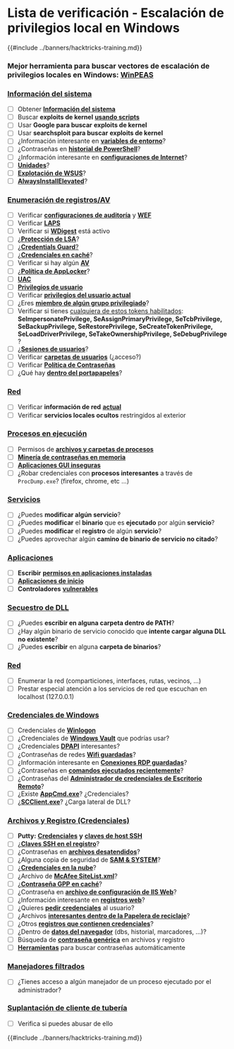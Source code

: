 # Lista de verificación - Escalación de privilegios local en Windows

{{#include ../banners/hacktricks-training.md}}

### **Mejor herramienta para buscar vectores de escalación de privilegios locales en Windows:** [**WinPEAS**](https://github.com/carlospolop/privilege-escalation-awesome-scripts-suite/tree/master/winPEAS)

### [Información del sistema](windows-local-privilege-escalation/#system-info)

- [ ] Obtener [**Información del sistema**](windows-local-privilege-escalation/#system-info)
- [ ] Buscar **exploits de kernel** [**usando scripts**](windows-local-privilege-escalation/#version-exploits)
- [ ] Usar **Google para buscar** **exploits de kernel**
- [ ] Usar **searchsploit para buscar** **exploits de kernel**
- [ ] ¿Información interesante en [**variables de entorno**](windows-local-privilege-escalation/#environment)?
- [ ] ¿Contraseñas en [**historial de PowerShell**](windows-local-privilege-escalation/#powershell-history)?
- [ ] ¿Información interesante en [**configuraciones de Internet**](windows-local-privilege-escalation/#internet-settings)?
- [ ] [**Unidades**](windows-local-privilege-escalation/#drives)?
- [ ] [**Explotación de WSUS**](windows-local-privilege-escalation/#wsus)?
- [ ] [**AlwaysInstallElevated**](windows-local-privilege-escalation/#alwaysinstallelevated)?

### [Enumeración de registros/AV](windows-local-privilege-escalation/#enumeration)

- [ ] Verificar [**configuraciones de auditoría**](windows-local-privilege-escalation/#audit-settings) y [**WEF**](windows-local-privilege-escalation/#wef)
- [ ] Verificar [**LAPS**](windows-local-privilege-escalation/#laps)
- [ ] Verificar si [**WDigest**](windows-local-privilege-escalation/#wdigest) está activo
- [ ] ¿[**Protección de LSA**](windows-local-privilege-escalation/#lsa-protection)?
- [ ] ¿[**Credentials Guard**](windows-local-privilege-escalation/#credentials-guard)[?](windows-local-privilege-escalation/#cached-credentials)
- [ ] ¿[**Credenciales en caché**](windows-local-privilege-escalation/#cached-credentials)?
- [ ] Verificar si hay algún [**AV**](https://github.com/carlospolop/hacktricks/blob/master/windows-hardening/windows-av-bypass/README.md)
- [ ] ¿[**Política de AppLocker**](https://github.com/carlospolop/hacktricks/blob/master/windows-hardening/authentication-credentials-uac-and-efs/README.md#applocker-policy)?
- [ ] [**UAC**](https://github.com/carlospolop/hacktricks/blob/master/windows-hardening/authentication-credentials-uac-and-efs/uac-user-account-control/README.md)
- [ ] [**Privilegios de usuario**](windows-local-privilege-escalation/#users-and-groups)
- [ ] Verificar [**privilegios del usuario actual**](windows-local-privilege-escalation/#users-and-groups)
- [ ] ¿Eres [**miembro de algún grupo privilegiado**](windows-local-privilege-escalation/#privileged-groups)?
- [ ] Verificar si tienes [cualquiera de estos tokens habilitados](windows-local-privilege-escalation/#token-manipulation): **SeImpersonatePrivilege, SeAssignPrimaryPrivilege, SeTcbPrivilege, SeBackupPrivilege, SeRestorePrivilege, SeCreateTokenPrivilege, SeLoadDriverPrivilege, SeTakeOwnershipPrivilege, SeDebugPrivilege** ?
- [ ] ¿[**Sesiones de usuarios**](windows-local-privilege-escalation/#logged-users-sessions)?
- [ ] Verificar [**carpetas de usuarios**](windows-local-privilege-escalation/#home-folders) (¿acceso?)
- [ ] Verificar [**Política de Contraseñas**](windows-local-privilege-escalation/#password-policy)
- [ ] ¿Qué hay [**dentro del portapapeles**](windows-local-privilege-escalation/#get-the-content-of-the-clipboard)?

### [Red](windows-local-privilege-escalation/#network)

- [ ] Verificar **información de red** [**actual**](windows-local-privilege-escalation/#network)
- [ ] Verificar **servicios locales ocultos** restringidos al exterior

### [Procesos en ejecución](windows-local-privilege-escalation/#running-processes)

- [ ] Permisos de [**archivos y carpetas de procesos**](windows-local-privilege-escalation/#file-and-folder-permissions)
- [ ] [**Minería de contraseñas en memoria**](windows-local-privilege-escalation/#memory-password-mining)
- [ ] [**Aplicaciones GUI inseguras**](windows-local-privilege-escalation/#insecure-gui-apps)
- [ ] ¿Robar credenciales con **procesos interesantes** a través de `ProcDump.exe`? (firefox, chrome, etc ...)

### [Servicios](windows-local-privilege-escalation/#services)

- [ ] ¿Puedes **modificar algún servicio**?
- [ ] ¿Puedes **modificar** el **binario** que es **ejecutado** por algún **servicio**?
- [ ] ¿Puedes **modificar** el **registro** de algún **servicio**?
- [ ] ¿Puedes aprovechar algún **camino de binario de servicio no citado**?

### [**Aplicaciones**](windows-local-privilege-escalation/#applications)

- [ ] **Escribir** [**permisos en aplicaciones instaladas**](windows-local-privilege-escalation/#write-permissions)
- [ ] [**Aplicaciones de inicio**](windows-local-privilege-escalation/#run-at-startup)
- [ ] **Controladores** [**vulnerables**](windows-local-privilege-escalation/#drivers)

### [Secuestro de DLL](windows-local-privilege-escalation/#path-dll-hijacking)

- [ ] ¿Puedes **escribir en alguna carpeta dentro de PATH**?
- [ ] ¿Hay algún binario de servicio conocido que **intente cargar alguna DLL no existente**?
- [ ] ¿Puedes **escribir** en alguna **carpeta de binarios**?

### [Red](windows-local-privilege-escalation/#network)

- [ ] Enumerar la red (comparticiones, interfaces, rutas, vecinos, ...)
- [ ] Prestar especial atención a los servicios de red que escuchan en localhost (127.0.0.1)

### [Credenciales de Windows](windows-local-privilege-escalation/#windows-credentials)

- [ ] Credenciales de [**Winlogon**](windows-local-privilege-escalation/#winlogon-credentials)
- [ ] ¿Credenciales de [**Windows Vault**](windows-local-privilege-escalation/#credentials-manager-windows-vault) que podrías usar?
- [ ] ¿Credenciales [**DPAPI**](windows-local-privilege-escalation/#dpapi) interesantes?
- [ ] ¿Contraseñas de redes [**Wifi guardadas**](windows-local-privilege-escalation/#wifi)?
- [ ] ¿Información interesante en [**Conexiones RDP guardadas**](windows-local-privilege-escalation/#saved-rdp-connections)?
- [ ] ¿Contraseñas en [**comandos ejecutados recientemente**](windows-local-privilege-escalation/#recently-run-commands)?
- [ ] ¿Contraseñas del [**Administrador de credenciales de Escritorio Remoto**](windows-local-privilege-escalation/#remote-desktop-credential-manager)?
- [ ] ¿Existe [**AppCmd.exe**](windows-local-privilege-escalation/#appcmd-exe)? ¿Credenciales?
- [ ] ¿[**SCClient.exe**](windows-local-privilege-escalation/#scclient-sccm)? ¿Carga lateral de DLL?

### [Archivos y Registro (Credenciales)](windows-local-privilege-escalation/#files-and-registry-credentials)

- [ ] **Putty:** [**Credenciales**](windows-local-privilege-escalation/#putty-creds) **y** [**claves de host SSH**](windows-local-privilege-escalation/#putty-ssh-host-keys)
- [ ] ¿[**Claves SSH en el registro**](windows-local-privilege-escalation/#ssh-keys-in-registry)?
- [ ] ¿Contraseñas en [**archivos desatendidos**](windows-local-privilege-escalation/#unattended-files)?
- [ ] ¿Alguna copia de seguridad de [**SAM & SYSTEM**](windows-local-privilege-escalation/#sam-and-system-backups)?
- [ ] ¿[**Credenciales en la nube**](windows-local-privilege-escalation/#cloud-credentials)?
- [ ] ¿Archivo de [**McAfee SiteList.xml**](windows-local-privilege-escalation/#mcafee-sitelist.xml)?
- [ ] ¿[**Contraseña GPP en caché**](windows-local-privilege-escalation/#cached-gpp-pasword)?
- [ ] ¿Contraseña en [**archivo de configuración de IIS Web**](windows-local-privilege-escalation/#iis-web-config)?
- [ ] ¿Información interesante en [**registros web**](windows-local-privilege-escalation/#logs)?
- [ ] ¿Quieres [**pedir credenciales**](windows-local-privilege-escalation/#ask-for-credentials) al usuario?
- [ ] ¿Archivos [**interesantes dentro de la Papelera de reciclaje**](windows-local-privilege-escalation/#credentials-in-the-recyclebin)?
- [ ] ¿Otros [**registros que contienen credenciales**](windows-local-privilege-escalation/#inside-the-registry)?
- [ ] ¿Dentro de [**datos del navegador**](windows-local-privilege-escalation/#browsers-history) (dbs, historial, marcadores, ...)?
- [ ] Búsqueda de [**contraseña genérica**](windows-local-privilege-escalation/#generic-password-search-in-files-and-registry) en archivos y registro
- [ ] [**Herramientas**](windows-local-privilege-escalation/#tools-that-search-for-passwords) para buscar contraseñas automáticamente

### [Manejadores filtrados](windows-local-privilege-escalation/#leaked-handlers)

- [ ] ¿Tienes acceso a algún manejador de un proceso ejecutado por el administrador?

### [Suplantación de cliente de tubería](windows-local-privilege-escalation/#named-pipe-client-impersonation)

- [ ] Verifica si puedes abusar de ello

{{#include ../banners/hacktricks-training.md}}
